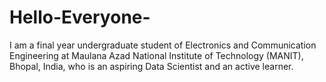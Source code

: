 # Hello-Everyone-
I am a final year undergraduate student of Electronics and Communication Engineering at Maulana Azad National Institute of Technology (MANIT), Bhopal, India, who is an aspiring Data Scientist and an active learner.
